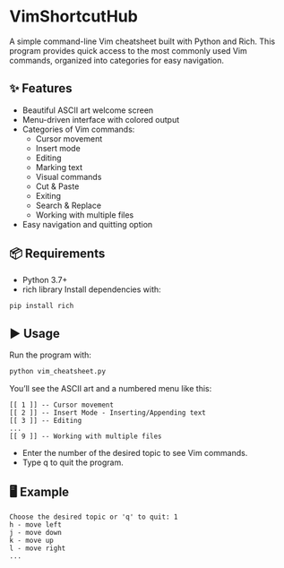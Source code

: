 # VimShortcutHub
A simple command-line Vim cheatsheet built with Python and Rich.
This program provides quick access to the most commonly used Vim commands, organized into categories for easy navigation.
## ✨ Features
- Beautiful ASCII art welcome screen
- Menu-driven interface with colored output
- Categories of Vim commands:
  - Cursor movement
  - Insert mode
  - Editing
  - Marking text
  - Visual commands
  - Cut & Paste
  - Exiting
  - Search & Replace
  - Working with multiple files
- Easy navigation and quitting option
## 📦 Requirements
- Python 3.7+
- rich library
Install dependencies with:
```bash
pip install rich
```
## ▶️ Usage
Run the program with:
```bash
python vim_cheatsheet.py
```
You’ll see the ASCII art and a numbered menu like this:
```
[[ 1 ]] -- Cursor movement
[[ 2 ]] -- Insert Mode - Inserting/Appending text
[[ 3 ]] -- Editing
...
[[ 9 ]] -- Working with multiple files
```
- Enter the number of the desired topic to see Vim commands.
- Type q to quit the program.
## 🖥️ Example
```
Choose the desired topic or 'q' to quit: 1
h - move left
j - move down
k - move up
l - move right
...
```
